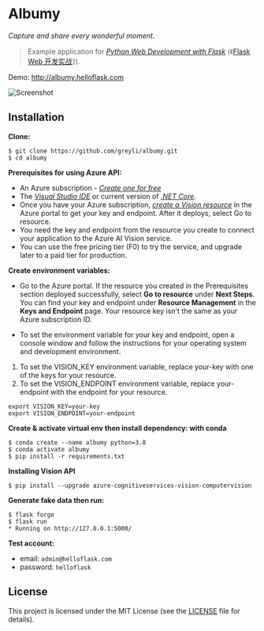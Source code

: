 # Albumy

*Capture and share every wonderful moment.*

> Example application for *[Python Web Development with Flask](https://helloflask.com/en/book/1)* (《[Flask Web 开发实战](https://helloflask.com/book/1)》).

Demo: http://albumy.helloflask.com

![Screenshot](https://helloflask.com/screenshots/albumy.png)

## Installation

**Clone:**
```
$ git clone https://github.com/greyli/albumy.git
$ cd albumy
```

**Prerequisites for using Azure API:**

* An Azure subscription - *[Create one for free](https://azure.microsoft.com/en-us/free/ai-services/)*
* The *[Visual Studio IDE](https://visualstudio.microsoft.com/vs/)* or current version of *[.NET Core](https://dotnet.microsoft.com/en-us/download/dotnet)*.
* Once you have your Azure subscription, *[create a Vision resource](https://portal.azure.com/#create/Microsoft.CognitiveServicesComputerVision)* in the Azure portal to get your key and endpoint. After it deploys, select Go to resource.
* You need the key and endpoint from the resource you create to connect your application to the Azure AI Vision service.
* You can use the free pricing tier (F0) to try the service, and upgrade later to a paid tier for production.

**Create environment variables:**
* Go to the Azure portal. If the resource you created in the Prerequisites section deployed successfully, select **Go to resource** under **Next Steps**. You can find your key and endpoint under **Resource Management** in the **Keys and Endpoint** page. Your resource key isn't the same as your Azure subscription ID.

* To set the environment variable for your key and endpoint, open a console window and follow the instructions for your operating system and development environment.

1. To set the VISION_KEY environment variable, replace your-key with one of the keys for your resource.
2. To set the VISION_ENDPOINT environment variable, replace your-endpoint with the endpoint for your resource.
```
export VISION_KEY=your-key
export VISION_ENDPOINT=your-endpoint
```

**Create & activate virtual env then install dependency: with conda**

```
$ conda create --name albumy python=3.8
$ conda activate albumy
$ pip install -r requirements.txt
```

**Installing Vision API**
```
$ pip install --upgrade azure-cognitiveservices-vision-computervision
```
**Generate fake data then run:**
```
$ flask forge
$ flask run
* Running on http://127.0.0.1:5000/
```
**Test account:**
* email: `admin@helloflask.com`
* password: `helloflask`

## License

This project is licensed under the MIT License (see the
[LICENSE](LICENSE) file for details).
